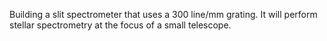 Building a slit spectrometer that uses a 300 line/mm grating. It will perform stellar spectrometry at the focus of a small telescope.
